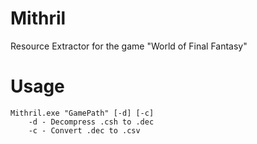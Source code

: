 # Mithril
Resource Extractor for the game "World of Final Fantasy"

# Usage
	Mithril.exe "GamePath" [-d] [-c]
		-d - Decompress .csh to .dec
		-c - Convert .dec to .csv
